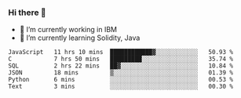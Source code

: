 ### Hi there 👋

<!--
**mathcodeman/mathcodeman** is a ✨ _special_ ✨ repository because its `README.md` (this file) appears on your GitHub profile.

Here are some ideas to get you started:

- 🔭 I’m currently working on ...
- 🌱 I’m currently learning ...
- 👯 I’m looking to collaborate on ...
- 🤔 I’m looking for help with ...
- 💬 Ask me about ...
- 📫 How to reach me: ...
- 😄 Pronouns: ...
- ⚡ Fun fact: ...
-->

- 🔭 I’m currently working in IBM
- 🌱 I’m currently learning Solidity, Java

<!--START_SECTION:waka-->

```text
JavaScript   11 hrs 10 mins  ████████████▓░░░░░░░░░░░░   50.93 %
C            7 hrs 50 mins   █████████░░░░░░░░░░░░░░░░   35.74 %
SQL          2 hrs 22 mins   ██▓░░░░░░░░░░░░░░░░░░░░░░   10.84 %
JSON         18 mins         ▒░░░░░░░░░░░░░░░░░░░░░░░░   01.39 %
Python       6 mins          ░░░░░░░░░░░░░░░░░░░░░░░░░   00.53 %
Text         3 mins          ░░░░░░░░░░░░░░░░░░░░░░░░░   00.30 %
```

<!--END_SECTION:waka-->
